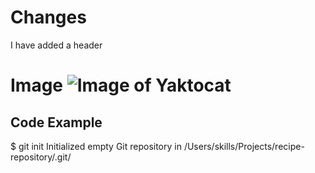 # Changes
 I have added a header
# Image ![Image of Yaktocat](https://octodex.github.com/images/yaktocat.png)    
## Code Example 
$ git init
Initialized empty Git repository in /Users/skills/Projects/recipe-repository/.git/
   
